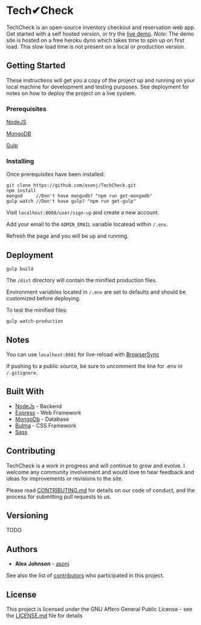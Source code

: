 # Tech✔Check  

TechCheck is an open-source inventory checkout and reservation web app. Get started with a self hosted version, or try the [live demo](https://techcheck-demo.herokuapp.com/). 
*Note:* The demo site is hosted on a free heroku dyno which takes time to spin up on first load. This slow load time is not present on a local or production version.

## Getting Started

These instructions will get you a copy of the project up and running on your local machine for development and testing purposes. See deployment for notes on how to deploy the project on a live system.

### Prerequisites

[NodeJS](https://nodejs.org/en/download/)

[MongoDB](https://github.com/mongodb/mongo)

[Gulp](https://github.com/gulpjs/gulp)

### Installing

Once prerequisites have been installed:

```
git clone https://github.com/asonj/TechCheck.git
npm install
mongod     //Don't have mongodb? "npm run get-mongodb"
gulp watch //Don't have gulp? "npm run get-gulp"
```

Visit `localhost:8080/user/sign-up` and create a new account.

Add your email to the `ADMIN_EMAIL` variable locatead within `/.env`. 

Refresh the page and you will be up and running.


## Deployment

```
gulp build
```

The `/dist` directory will contain the minified production files.

Environment variables located in `/.env` are set to defaults and should be customized before deploying. 

To test the minified files:

```
gulp watch-production
```
## Notes

You can use `localhost:8081` for live-reload with [BrowserSync](https://github.com/BrowserSync/browser-sync)

If pushing to a public source, be sure to uncomment the line for .env in `/.gitignore`. 


## Built With

* [NodeJs](https://github.com/nodejs/node) - Backend
* [Express](https://github.com/expressjs/express) - Web Framework
* [MongoDb](https://github.com/mongodb/mongo) - Database
* [Bulma](https://github.com/jgthms/bulma) - CSS Framework
* [Sass](https://github.com/sass/sass) 

## Contributing

TechCheck is a work in progress and will continue to grow and evolve. I welcome any community involvement and would love to hear feedback and ideas for improvements or revisions to the site. 

Please read [CONTRIBUTING.md](https://gist.github.com/) for details on our code of conduct, and the process for submitting pull requests to us.

## Versioning

TODO

## Authors

* **Alex Johnson** - [asonj](https://github.com/asonj)

See also the list of [contributors](https://github.com/your/project/contributors) who participated in this project.

## License

This project is licensed under the GNU Affero General Public License - see the [LICENSE.md](LICENSE.md) file for details

